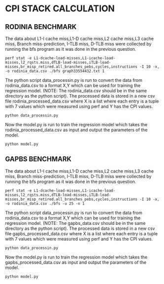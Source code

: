 # CPI STACK CALCULATION

## RODINIA BENCHMARK

The data about L1-I cache miss,L1-D cache miss,L2 cache miss,L3 cache miss, Branch miss-prediction, I-TLB miss, D-TLB miss were collected by running the bfs program as it was done in the previous question.

````
perf stat -e L1-dcache-load-misses,L1-icache-load-misses,l2_rqsts.miss,dTLB-load-misses,iTLB-load-misses,br_misp_retired.all_branches_pebs,cycles,instructions -I 10 -x, -o rodinia_data.csv ./bfs graph33554432.txt 1
````

The python script data_processin.py is run to convert the data from rodinia_data.csv to a format X,Y which can be used for training the regression model.
(NOTE: The rodinia_data.csv should be in the same directory as the python script).
The processed data is stored in a new csv file rodinia_processed_data.csv where X is a list where each entry is a tuple with 7 values which were measured using perf and Y has the CPI values.

````
python data_processin.py
````

Now the model.py is run to train the regression model which takes the rodinia_processed_data.csv as input and output the parameters of the model.

````
python model.py
````


## GAPBS BENCHMARK

The data about L1-I cache miss,L1-D cache miss,L2 cache miss,L3 cache miss, Branch miss-prediction, I-TLB miss, D-TLB miss were collected by running the bfs program as it was done in the previous question.

````
perf stat -e L1-dcache-load-misses,L1-icache-load-misses,l2_rqsts.miss,dTLB-load-misses,iTLB-load-misses,br_misp_retired.all_branches_pebs,cycles,instructions -I 10 -x, -o rodinia_data.csv ./bfs -u 25 -n 1
````

The python script data_processin.py is run to convert the data from rodinia_data.csv to a format X,Y which can be used for training the regression model.
(NOTE: The gapbs_data.csv should be in the same directory as the python script).
The processed data is stored in a new csv file gapbs_processed_data.csv where X is a list where each entry is a tuple with 7 values which were measured using perf and Y has the CPI values.

````
python data_processin.py
````

Now the model.py is run to train the regression model which takes the gapbs_processed_data.csv as input and output the parameters of the model.

````
python model.py
````
